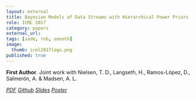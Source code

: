 ```yaml
---
layout: external
title: Bayesian Models of Data Streams with Hierarchical Power Priors
role: ICML 2017
category: papers
external_url:
tags: [sade, rnb, smooth]
image:
  thumb: icml2017logo.png
published: true
---
```


**First Author**. Joint work with Nielsen, T. D., Langseth, H., Ramos-López, D., Salmerón, A. & Madsen, A. L.


<!--

Making inferences from data streams is a pervasive problem in many modern data analysis
applications. But it requires to address the problem of continuous model updating, and
adapt to changes or drifts in the underlying data generating distribution. In this paper,
we approach these problems from a Bayesian perspective covering general conjugate
exponential models. Our proposal makes use of non-conjugate hierarchical priors to
explicitly model temporal changes of the model parameters. We also derive a novel
variational inference scheme which overcomes the use of non-conjugate priors while
maintaining the computational efficiency of variational methods over conjugate models.
The approach is validated on three real data sets over three latent variable models.


Masegosa, A. R., Nielsen, T. D., Langseth, H., Ramos-López, D., Salmerón, A.,
& Madsen, A. L. Bayesian Models of Data Streams with Hierarchical Power Priors. ICML 2017.

-->
<a href="http://proceedings.mlr.press/v70/masegosa17a.html"><i class="fa fa-file-pdf-o" aria-hidden="true"> PDF</i></a> <a href="https://github.com/amidst/toolbox"><i class="fa fa-github" aria-hidden="true" > Github</i></a> <a href="/papers/ICML2017-slides.pdf"><i class="fa fa-line-chart" aria-hidden="true" > Slides</i></a> <a href="/papers/ICML2017-poster.pdf"><i class="fa fa-line-chart" aria-hidden="true" > Poster</i></a>
